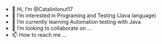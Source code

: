 - 👋 Hi, I’m @CatalinIonut17
- 👀 I’m interested in Programing and Testing (Java language)
- 🌱 I’m currently learning Automation testing with Java
- 💞️ I’m looking to collaborate on ...
- 📫 How to reach me ...


